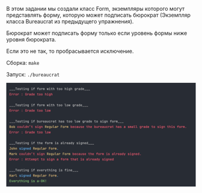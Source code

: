 В этом задании мы создали класс Form, экземпляры которого могут представлять форму, которую может подписать бюрократ (Экземпляр класса Bureaucrat из предыдущего упражнения).

Бюрократ может подписать форму только если уровень формы ниже уровня бюрократа.

Если это не так, то пробрасывается исключение.


Сборка: `make`

Запуск: `./bureaucrat`

![](img/Screen_1.png)